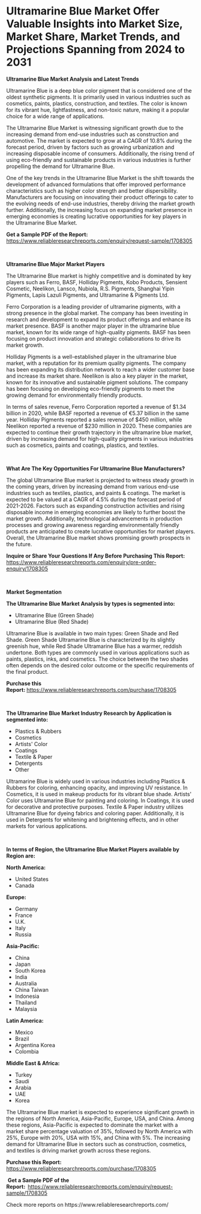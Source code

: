 <p><h1>Ultramarine Blue Market Offer Valuable Insights into Market Size, Market Share, Market Trends, and Projections Spanning from 2024 to 2031</h1></p><p><strong>Ultramarine Blue Market Analysis and Latest Trends</strong></p>
<p><p>Ultramarine Blue is a deep blue color pigment that is considered one of the oldest synthetic pigments. It is primarily used in various industries such as cosmetics, paints, plastics, construction, and textiles. The color is known for its vibrant hue, lightfastness, and non-toxic nature, making it a popular choice for a wide range of applications.</p><p>The Ultramarine Blue Market is witnessing significant growth due to the increasing demand from end-use industries such as construction and automotive. The market is expected to grow at a CAGR of 10.8% during the forecast period, driven by factors such as growing urbanization and increasing disposable income of consumers. Additionally, the rising trend of using eco-friendly and sustainable products in various industries is further propelling the demand for Ultramarine Blue.</p><p>One of the key trends in the Ultramarine Blue Market is the shift towards the development of advanced formulations that offer improved performance characteristics such as higher color strength and better dispersibility. Manufacturers are focusing on innovating their product offerings to cater to the evolving needs of end-use industries, thereby driving the market growth further. Additionally, the increasing focus on expanding market presence in emerging economies is creating lucrative opportunities for key players in the Ultramarine Blue Market.</p></p>
<p><strong>Get a Sample PDF of the Report:&nbsp;</strong> <a href="https://www.reliableresearchreports.com/enquiry/request-sample/1708305">https://www.reliableresearchreports.com/enquiry/request-sample/1708305</a></p>
<p>&nbsp;</p>
<p><strong>Ultramarine Blue Major Market Players</strong></p>
<p><p>The Ultramarine Blue market is highly competitive and is dominated by key players such as Ferro, BASF, Holliday Pigments, Kobo Products, Sensient Cosmetic, Neelikon, Lansco, Nubiola, R.S. Pigments, Shanghai Yipin Pigments, Lapis Lazuli Pigments, and Ultramarine & Pigments Ltd.</p><p>Ferro Corporation is a leading provider of ultramarine pigments, with a strong presence in the global market. The company has been investing in research and development to expand its product offerings and enhance its market presence. BASF is another major player in the ultramarine blue market, known for its wide range of high-quality pigments. BASF has been focusing on product innovation and strategic collaborations to drive its market growth.</p><p>Holliday Pigments is a well-established player in the ultramarine blue market, with a reputation for its premium quality pigments. The company has been expanding its distribution network to reach a wider customer base and increase its market share. Neelikon is also a key player in the market, known for its innovative and sustainable pigment solutions. The company has been focusing on developing eco-friendly pigments to meet the growing demand for environmentally friendly products.</p><p>In terms of sales revenue, Ferro Corporation reported a revenue of $1.34 billion in 2020, while BASF reported a revenue of €5.37 billion in the same year. Holliday Pigments reported a sales revenue of $450 million, while Neelikon reported a revenue of $230 million in 2020. These companies are expected to continue their growth trajectory in the ultramarine blue market, driven by increasing demand for high-quality pigments in various industries such as cosmetics, paints and coatings, plastics, and textiles.</p></p>
<p>&nbsp;</p>
<p><strong>What Are The Key Opportunities For Ultramarine Blue Manufacturers?</strong></p>
<p><p>The global Ultramarine Blue market is projected to witness steady growth in the coming years, driven by increasing demand from various end-use industries such as textiles, plastics, and paints & coatings. The market is expected to be valued at a CAGR of 4.5% during the forecast period of 2021-2026. Factors such as expanding construction activities and rising disposable income in emerging economies are likely to further boost the market growth. Additionally, technological advancements in production processes and growing awareness regarding environmentally friendly products are anticipated to create lucrative opportunities for market players. Overall, the Ultramarine Blue market shows promising growth prospects in the future.</p></p>
<p><strong>Inquire or Share Your Questions If Any Before Purchasing This Report:</strong> <a href="https://www.reliableresearchreports.com/enquiry/pre-order-enquiry/1708305">https://www.reliableresearchreports.com/enquiry/pre-order-enquiry/1708305</a></p>
<p>&nbsp;</p>
<p><strong>Market Segmentation</strong></p>
<p><strong>The Ultramarine Blue Market Analysis by types is segmented into:</strong></p>
<p><ul><li>Ultramarine Blue (Green Shade)</li><li>Ultramarine Blue (Red Shade)</li></ul></p>
<p><p>Ultramarine Blue is available in two main types: Green Shade and Red Shade. Green Shade Ultramarine Blue is characterized by its slightly greenish hue, while Red Shade Ultramarine Blue has a warmer, reddish undertone. Both types are commonly used in various applications such as paints, plastics, inks, and cosmetics. The choice between the two shades often depends on the desired color outcome or the specific requirements of the final product.</p></p>
<p><strong>Purchase this Report:&nbsp;</strong><a href="https://www.reliableresearchreports.com/purchase/1708305">https://www.reliableresearchreports.com/purchase/1708305</a></p>
<p>&nbsp;</p>
<p><strong>The Ultramarine Blue Market Industry Research by Application is segmented into:</strong></p>
<p><ul><li>Plastics & Rubbers</li><li>Cosmetics</li><li>Artists' Color</li><li>Coatings</li><li>Textile & Paper</li><li>Detergents</li><li>Other</li></ul></p>
<p><p>Ultramarine Blue is widely used in various industries including Plastics & Rubbers for coloring, enhancing opacity, and improving UV resistance. In Cosmetics, it is used in makeup products for its vibrant blue shade. Artists' Color uses Ultramarine Blue for painting and coloring. In Coatings, it is used for decorative and protective purposes. Textile & Paper industry utilizes Ultramarine Blue for dyeing fabrics and coloring paper. Additionally, it is used in Detergents for whitening and brightening effects, and in other markets for various applications.</p></p>
<p>&nbsp;</p>
<p><strong>In terms of Region, the Ultramarine Blue Market Players available by Region are:</strong></p>
<p>
    <p> <strong> North America: </strong>
        <ul>
            <li>United States</li>
            <li>Canada</li>
        </ul>
        </p> 
    <p> <strong> Europe: </strong>
        <ul>
            <li>Germany</li>
            <li>France</li>
            <li>U.K.</li>
            <li>Italy</li>
            <li>Russia</li>
        </ul>
        </p> 
    <p> <strong> Asia-Pacific: </strong>
        <ul>
            <li>China</li>
            <li>Japan</li>
            <li>South Korea</li>
            <li>India</li>
            <li>Australia</li>
            <li>China Taiwan</li>
            <li>Indonesia</li>
            <li>Thailand</li>
            <li>Malaysia</li>
        </ul>
        </p> 
    <p> <strong> Latin America: </strong>
        <ul>
            <li>Mexico</li>
            <li>Brazil</li>
            <li>Argentina Korea</li>
            <li>Colombia</li>
        </ul>
        </p> 
    <p> <strong> Middle East & Africa: </strong>
        <ul>
            <li>Turkey</li>
            <li>Saudi</li>
            <li>Arabia</li>
            <li>UAE</li>
            <li>Korea</li>
        </ul>
    </p>
    </p>
<p><p>The Ultramarine Blue market is expected to experience significant growth in the regions of North America, Asia-Pacific, Europe, USA, and China. Among these regions, Asia-Pacific is expected to dominate the market with a market share percentage valuation of 35%, followed by North America with 25%, Europe with 20%, USA with 15%, and China with 5%. The increasing demand for Ultramarine Blue in sectors such as construction, cosmetics, and textiles is driving market growth across these regions.</p></p>
<p><strong>Purchase this Report: </strong><a href="https://www.reliableresearchreports.com/purchase/1708305">https://www.reliableresearchreports.com/purchase/1708305</a></p>
<p>&nbsp;<strong>Get a Sample PDF of the Report:&nbsp;&nbsp;</strong><a href="https://www.reliableresearchreports.com/enquiry/request-sample/1708305">https://www.reliableresearchreports.com/enquiry/request-sample/1708305</a></p>
<p><strong></strong></p>
<p>Check more reports on https://www.reliableresearchreports.com/</p>